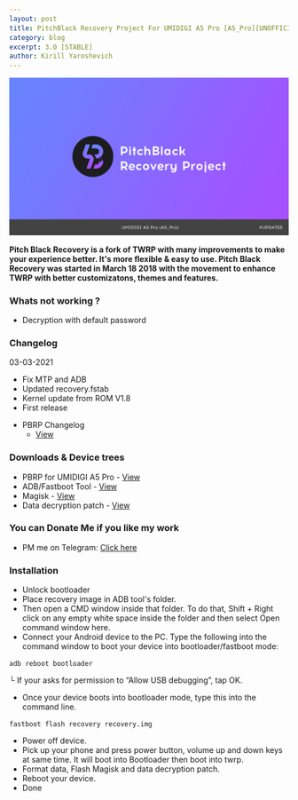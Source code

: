 ```yaml
---
layout: post
title: PitchBlack Recovery Project For UMIDIGI A5 Pro [A5_Pro][UNOFFICIAL]
category: blog
excerpt: 3.0 [STABLE]
author: Kirill Yaroshevich
---
```


![PitchBlack Recovery logo](https://raw.githubusercontent.com/Hadenix/Hadenix.github.io/master/images/umidigi-a5-pro/PitchBlack%20Recovery.jpg)

**Pitch Black Recovery is a fork of TWRP with many improvements to make your experience better. It's more flexible & easy to use. Pitch Black Recovery was started in March 18 2018 with the movement to enhance TWRP with better customizatons, themes and features.**

### Whats not working ?
* Decryption with default password

### Changelog
03-03-2021
- Fix MTP and ADB
- Updated recovery.fstab
- Kernel update from ROM V1.8
- First release

* PBRP Changelog
  * [View](https://t.me/UMIDIGIA5Pro)

### Downloads & Device trees
* PBRP for UMIDIGI A5 Pro - [View](https://sourceforge.net/projects/umidigi-mt6763-dev/files/PBRP/)
* ADB/Fastboot Tool - [View](https://dl.google.com/android/repository/platform-tools-latest-windows.zip)
* Magisk - [View](https://github.com/topjohnwu/Magisk/releases)
* Data decryption patch - [View](https://androidfilehost.com/?fid=6006931924117935374)

### You can Donate Me if you like my work
* PM me on Telegram: [Click here](https://web.telegram.org/#/im?p=@Hadenix)

### Installation
* Unlock bootloader
* Place recovery image in ADB tool's folder.
* Then open a CMD window inside that folder. To do that, Shift + Right click on any empty white space inside the folder and then select Open command window here.
* Connect your Android device to the PC. Type the following into the command window to boot your device into bootloader/fastboot mode:
```
adb reboot bootloader
```
└ If your asks for permission to “Allow USB debugging”, tap OK.
* Once your device boots into bootloader mode, type this into the command line.
```
fastboot flash recovery recovery.img
```
* Power off device.
* Pick up your phone and press power button, volume up and down keys at same time. It will boot into Bootloader then boot into twrp.
* Format data, Flash Magisk and data decryption patch.
* Reboot your device.
* Done
